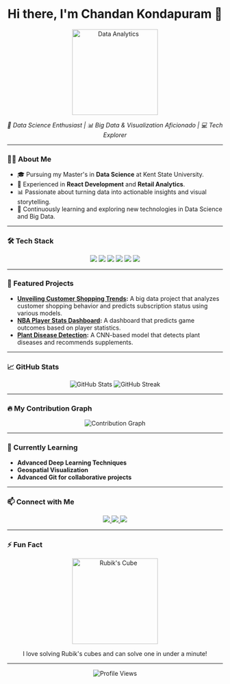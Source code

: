 <h1 align="center">Hi there, I'm Chandan Kondapuram 👋</h1>

<p align="center">
  <img src="https://media.giphy.com/media/l0HlN9pTq2L4BkrxG/giphy.gif" alt="Data Analytics" width="200"/>
</p>

<p align="center">
  <em>🚀 Data Science Enthusiast | 📊 Big Data & Visualization Aficionado | 💻 Tech Explorer</em>
</p>

---

### 👨‍💻 About Me
- 🎓 Pursuing my Master's in **Data Science** at Kent State University.
- 💼 Experienced in **React Development** and **Retail Analytics**.
- 📊 Passionate about turning data into actionable insights and visual storytelling.
- 🧠 Continuously learning and exploring new technologies in Data Science and Big Data.

---

### 🛠️ Tech Stack
<p align="center">
  <img src="https://img.shields.io/badge/Python-3776AB?style=for-the-badge&logo=python&logoColor=white"/>
  <img src="https://img.shields.io/badge/R-276DC3?style=for-the-badge&logo=r&logoColor=white"/>
  <img src="https://img.shields.io/badge/SQL-4479A1?style=for-the-badge&logo=postgresql&logoColor=white"/>
  <img src="https://img.shields.io/badge/Tableau-E97627?style=for-the-badge&logo=tableau&logoColor=white"/>
  <img src="https://img.shields.io/badge/Hadoop-66CCFF?style=for-the-badge&logo=apachehadoop&logoColor=white"/>
  <img src="https://img.shields.io/badge/Flask-000000?style=for-the-badge&logo=flask&logoColor=white"/>
</p>

---

### 🌟 Featured Projects
- **[Unveiling Customer Shopping Trends](https://github.com/yourusername/unveiling-customer-trends):** A big data project that analyzes customer shopping behavior and predicts subscription status using various models.
- **[NBA Player Stats Dashboard](https://github.com/yourusername/nba-player-stats):** A dashboard that predicts game outcomes based on player statistics.
- **[Plant Disease Detection](https://github.com/yourusername/plant-disease-detection):** A CNN-based model that detects plant diseases and recommends supplements.

---

### 📈 GitHub Stats
<p align="center">
  <img src="https://github-readme-stats.vercel.app/api?username=yourusername&show_icons=true&theme=radical" alt="GitHub Stats"/>
  <img src="https://github-readme-streak-stats.herokuapp.com/?user=yourusername&theme=radical" alt="GitHub Streak"/>
</p>

---

### 🔥 My Contribution Graph
<p align="center">
  <img src="https://github-readme-activity-graph.cyclic.app/graph?username=yourusername&theme=react-dark&area=true&hide_border=true" alt="Contribution Graph"/>
</p>

---

### 🌱 Currently Learning
- **Advanced Deep Learning Techniques**
- **Geospatial Visualization**
- **Advanced Git for collaborative projects**

---

### 📫 Connect with Me
<p align="center">
  <a href="https://www.linkedin.com/in/chandankondapuram">
    <img src="https://img.shields.io/badge/LinkedIn-0A66C2?style=for-the-badge&logo=linkedin&logoColor=white"/>
  </a>
  <a href="https://twitter.com/yourusername">
    <img src="https://img.shields.io/badge/Twitter-1DA1F2?style=for-the-badge&logo=twitter&logoColor=white"/>
  </a>
  <a href="mailto:chandankondapuram@example.com">
    <img src="https://img.shields.io/badge/Email-D14836?style=for-the-badge&logo=gmail&logoColor=white"/>
  </a>
</p>

---

### ⚡ Fun Fact
<p align="center">
  <img src="https://media.giphy.com/media/26n6WywJyh39n1pBu/giphy.gif" alt="Rubik's Cube" width="200"/>
</p>
<p align="center">I love solving Rubik's cubes and can solve one in under a minute!</p>

---

<p align="center">
  <img src="https://komarev.com/ghpvc/?username=yourusername&style=flat-square&color=blue" alt="Profile Views"/>
</p>
